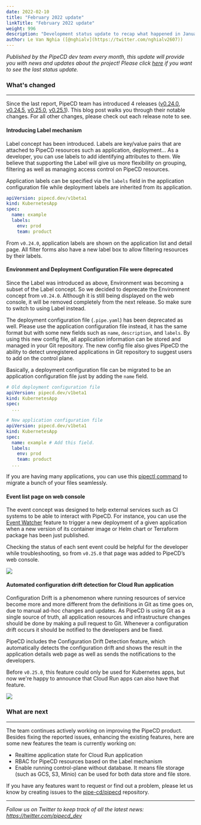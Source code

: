 ```yaml
---
date: 2022-02-10
title: "February 2022 update"
linkTitle: "February 2022 update"
weight: 996
description: "Development status update to recap what happened in January"
author: Le Van Nghia ([@nghialv](https://twitter.com/nghialv2607))
---
```


_Published by the PipeCD dev team every month, this update will provide you with news and updates about the project! Please click [here](/blog/2022/01/05/january-2022-update/) if you want to see the last status update._

### What's changed
---

Since the last report, PipeCD team has introduced 4 releases ([v0.24.0](https://github.com/pipe-cd/pipecd/releases/tag/v0.24.0), [v0.24.5](https://github.com/pipe-cd/pipecd/releases/tag/v0.24.5), [v0.25.0](https://github.com/pipe-cd/pipecd/releases/tag/v0.25.0), [v0.25.1](https://github.com/pipe-cd/pipecd/releases/tag/v0.25.1)). This blog post walks you through their notable changes. For all other changes, please check out each release note to see.

#### Introducing Label mechanism

Label concept has been introduced. Labels are key/value pairs that are attached to PipeCD resources such as application, deployment... As a developer, you can use labels to add identifying attributes to them. We believe that supporting the Label will give us more flexibility on grouping, filtering as well as managing access control on PipeCD resources.

Application labels can be specified via the `labels` field in the application configuration file while deployment labels are inherited from its application.

```yaml
apiVersion: pipecd.dev/v1beta1
kind: KubernetesApp
spec:
  name: example
  labels:
    env: prod
    team: product
```

From `v0.24.0`, application labels are shown on the application list and detail page. All filter forms also have a new label box to allow filtering resources by their labels.

#### Environment and Deployment Configuration File were deprecated

Since the Label was introduced as above, Environment was becoming a subset of the Label concept. So we decided to deprecate the Environment concept from `v0.24.0`. Although it is still being displayed on the web console, it will be removed completely from the next release. So make sure to switch to using Label instead.

The deployment configuration file (`.pipe.yaml`) has been deprecated as well. Please use the application configuration file instead, it has the same format but with some new fields such as `name`, `description`, and `labels`. By using this new config file, all application information can be stored and managed in your Git repository. The new config file also gives PipeCD the ability to detect unregistered applications in Git repository to suggest users to add on the control plane.

Basically, a deployment configuration file can be migrated to be an application configuration file just by adding the `name` field.

```yaml
# Old deployment configuration file
apiVersion: pipecd.dev/v1beta1
kind: KubernetesApp
spec:
  ...
```

```yaml
# New application configuration file
apiVersion: pipecd.dev/v1beta1
kind: KubernetesApp
spec:
  name: example # Add this field.
  labels:
    env: prod
    team: product
  ...
```

If you are having many applications, you can use this [pipectl command](/docs/user-guide/command-line-tool/#migrating-deployment-configuration-files-to-application-configuration-files) to migrate a bunch of your files seamlessly.

#### Event list page on web console

The event concept was designed to help external services such as CI systems to be able to interact with PipeCD. For instance, you can use the [Event Watcher](/docs/user-guide/event-watcher/
) feature to trigger a new deployment of a given application when a new version of its container image or Helm chart or Terraform package has been just published.

Checking the status of each sent event could be helpful for the developer while troubleshooting, so from `v0.25.0` that page was added to PipeCD’s web console.

![](/images/event-list-page.png)

#### Automated configuration drift detection for Cloud Run application

Configuration Drift is a phenomenon where running resources of service become more and more different from the definitions in Git as time goes on, due to manual ad-hoc changes and updates. As PipeCD is using Git as a single source of truth, all application resources and infrastructure changes should be done by making a pull request to Git. Whenever a configuration drift occurs it should be notified to the developers and be fixed.

PipeCD includes the Configuration Drift Detection feature, which automatically detects the configuration drift and shows the result in the application details web page as well as sends the notifications to the developers.

Before `v0.25.0`, this feature could only be used for Kubernetes apps, but now we're happy to announce that Cloud Run apps can also have that feature.

![](/images/cloud-run-out-of-sync.png)

### What are next
---

The team continues actively working on improving the PipeCD product. Besides fixing the reported issues, enhancing the existing features, here are some new features the team is currently working on:

- Realtime application state for Cloud Run application
- RBAC for PipeCD resources based on the Label mechanism
- Enable running control-plane without database. It means file storage (such as GCS, S3, Minio) can be used for both data store and file store.

If you have any features want to request or find out a problem, please let us know by creating issues to the [pipe-cd/pipecd](https://github.com/pipe-cd/pipecd/issues) repository.


---
*Follow us on Twitter to keep track of all the latest news: https://twitter.com/pipecd_dev*

